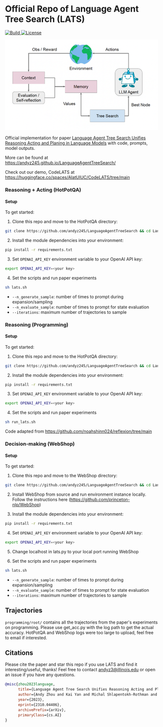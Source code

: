 # Official Repo of Language Agent Tree Search (LATS)

<p>
    <a href="https://www.python.org/">
        <img alt="Build" src="https://img.shields.io/badge/Python-3.7+-1f425f.svg?color=purple">
    </a>
    <a href="https://copyright.illinois.edu/">
        <img alt="License" src="https://img.shields.io/badge/License-MIT-blue">
    </a>
</p>

![teaser](pics/teaser.png)

Official implementation for paper [Language Agent Tree Search Unifies Reasoning Acting and Planing in Language Models]() with code, prompts, model outputs. 

More can be found at https://andyz245.github.io/LanguageAgentTreeSearch/

Check out our demo, CodeLATS at https://huggingface.co/spaces/AIatUIUC/CodeLATS/tree/main


### Reasoning + Acting (HotPotQA)

#### Setup

To get started:

1. Clone this repo and move to the HotPotQA directory:
```bash
git clone https://github.com/andyz245/LanguageAgentTreeSearch && cd LanguageAgentTreeSearch/hotpot
```

2. Install the module dependencies into your environment:
```bash
pip install -r requirements.txt
```

3. Set `OPENAI_API_KEY` environment variable to your OpenAI API key:
```bash
export OPENAI_API_KEY=<your key>
```

4. Set the scripts and run paper experiments
```bash
sh lats.sh
```

- ``--n_generate_sample``: number of times to prompt during expansion/sampling
- ``--n_evaluate_sample``: number of times to prompt for state evaluation
- ``--iterations``: maximum number of trajectories to sample

### Reasoning (Programming)

#### Setup

To get started:

1. Clone this repo and move to the HotPotQA directory:
```bash
git clone https://github.com/andyz245/LanguageAgentTreeSearch && cd LanguageAgentTreeSearch/programming
```

2. Install the module dependencies into your environment:
```bash
pip install -r requirements.txt
```

3. Set `OPENAI_API_KEY` environment variable to your OpenAI API key:
```bash
export OPENAI_API_KEY=<your key>
```

4. Set the scripts and run paper experiments
```bash
sh run_lats.sh
```

Code adapted from https://github.com/noahshinn024/reflexion/tree/main

### Decision-making (WebShop)

#### Setup

To get started:

1. Clone this repo and move to the WebShop directory:
```bash
git clone https://github.com/andyz245/LanguageAgentTreeSearch && cd LanguageAgentTreeSearch/webshop
```

2. Install WebShop from source and run environment instance locally. Follow the instructions here (https://github.com/princeton-nlp/WebShop)

3. Install the module dependencies into your environment:
```bash
pip install -r requirements.txt
```

4. Set `OPENAI_API_KEY` environment variable to your OpenAI API key:
```bash
export OPENAI_API_KEY=<your key>
```

5. Change localhost in lats.py to your local port running WebShop

6. Set the scripts and run paper experiments
```bash
sh lats.sh
```

- ``--n_generate_sample``: number of times to prompt during expansion/sampling
- ``--n_evaluate_sample``: number of times to prompt for state evaluation
- ``--iterations``: maximum number of trajectories to sample

## Trajectories
``programming/root/`` contains all the trajectories from the paper's experiments on programming. Please use get_acc.py with the log path to get the actual accuracy. HotPotQA and WebShop logs were too large to upload, feel free to email if interested.

## Citations
Please cite the paper and star this repo if you use LATS and find it interesting/useful, thanks! Feel free to contact andyz3@illinois.edu or open an issue if you have any questions.

```bibtex
@misc{zhou2023language,
      title={Language Agent Tree Search Unifies Reasoning Acting and Planning in Language Models}, 
      author={Andy Zhou and Kai Yan and Michal Shlapentokh-Rothman and Haohan Wang and Yu-Xiong Wang},
      year={2023},
      eprint={2310.04406},
      archivePrefix={arXiv},
      primaryClass={cs.AI}
}

```
